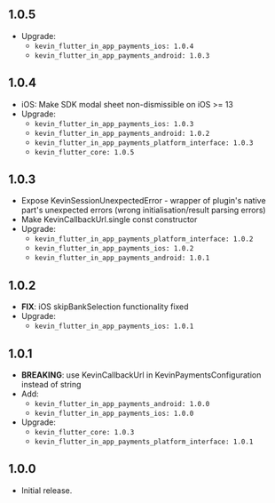 ## 1.0.5

* Upgrade:
  - `kevin_flutter_in_app_payments_ios: 1.0.4`
  - `kevin_flutter_in_app_payments_android: 1.0.3`

## 1.0.4

* iOS: Make SDK modal sheet non-dismissible on iOS >= 13
* Upgrade:
    - `kevin_flutter_in_app_payments_ios: 1.0.3`
    - `kevin_flutter_in_app_payments_android: 1.0.2`
    - `kevin_flutter_in_app_payments_platform_interface: 1.0.3`
    - `kevin_flutter_core: 1.0.5`

## 1.0.3

* Expose KevinSessionUnexpectedError - wrapper of plugin's native part's unexpected errors (wrong
  initialisation/result parsing errors)
* Make KevinCallbackUrl.single const constructor
* Upgrade:
    - `kevin_flutter_in_app_payments_platform_interface: 1.0.2`
    - `kevin_flutter_in_app_payments_ios: 1.0.2`
    - `kevin_flutter_in_app_payments_android: 1.0.1`

## 1.0.2

* **FIX**: iOS skipBankSelection functionality fixed
* Upgrade:
    - `kevin_flutter_in_app_payments_ios: 1.0.1`

## 1.0.1

* **BREAKING**: use KevinCallbackUrl in KevinPaymentsConfiguration instead of string
* Add:
    - `kevin_flutter_in_app_payments_android: 1.0.0`
    - `kevin_flutter_in_app_payments_ios: 1.0.0`
* Upgrade:
    - `kevin_flutter_core: 1.0.3`
    - `kevin_flutter_in_app_payments_platform_interface: 1.0.1`

## 1.0.0

* Initial release.